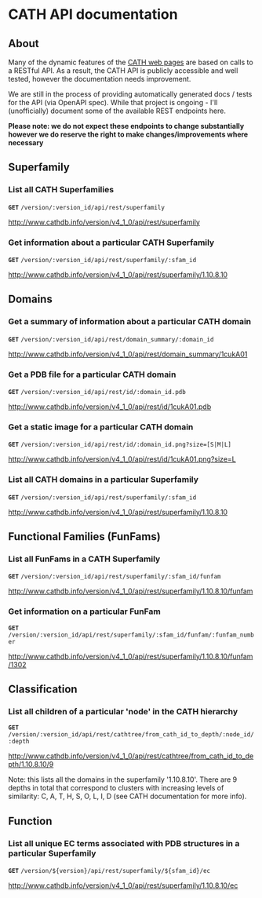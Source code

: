 # CATH API documentation

## About

Many of the dynamic features of the [CATH web pages](http://www.cathdb.info) are based on calls to a RESTful API. As a result, the CATH API is publicly accessible and well tested, however the documentation needs improvement.

We are still in the process of providing automatically generated docs / tests for the API (via OpenAPI spec). While that project is ongoing - I'll (unofficially) document some of the available REST endpoints here.

**Please note: we do not expect these endpoints to change substantially however we do reserve the right to make changes/improvements where necessary**

## Superfamily

### List all CATH Superfamilies

**`GET`** `/version/:version_id/api/rest/superfamily`

http://www.cathdb.info/version/v4_1_0/api/rest/superfamily

### Get information about a particular CATH Superfamily

**`GET`** `/version/:version_id/api/rest/superfamily/:sfam_id`

http://www.cathdb.info/version/v4_1_0/api/rest/superfamily/1.10.8.10

## Domains

### Get a summary of information about a particular CATH domain

**`GET`** `/version/:version_id/api/rest/domain_summary/:domain_id`

http://www.cathdb.info/version/v4_1_0/api/rest/domain_summary/1cukA01

### Get a PDB file for a particular CATH domain

**`GET`** `/version/:version_id/api/rest/id/:domain_id.pdb`

http://www.cathdb.info/version/v4_1_0/api/rest/id/1cukA01.pdb

### Get a static image for a particular CATH domain

**`GET`** `/version/:version_id/api/rest/id/:domain_id.png?size=[S|M|L]`

http://www.cathdb.info/version/v4_1_0/api/rest/id/1cukA01.png?size=L

### List all CATH domains in a particular Superfamily

**`GET`** `/version/:version_id/api/rest/superfamily/:sfam_id`

http://www.cathdb.info/version/v4_1_0/api/rest/superfamily/1.10.8.10

## Functional Families (FunFams)

### List all FunFams in a CATH Superfamily

**`GET`** `/version/:version_id/api/rest/superfamily/:sfam_id/funfam`

http://www.cathdb.info/version/v4_1_0/api/rest/superfamily/1.10.8.10/funfam

### Get information on a particular FunFam

**`GET`** `/version/:version_id/api/rest/superfamily/:sfam_id/funfam/:funfam_number`

http://www.cathdb.info/version/v4_1_0/api/rest/superfamily/1.10.8.10/funfam/1302

## Classification

### List all children of a particular 'node' in the CATH hierarchy

**`GET`** `/version/:version_id/api/rest/cathtree/from_cath_id_to_depth/:node_id/:depth`

http://www.cathdb.info/version/v4_1_0/api/rest/cathtree/from_cath_id_to_depth/1.10.8.10/9

Note: this lists all the domains in the superfamily '1.10.8.10'. There are 9 depths in total
that correspond to clusters with increasing levels of similarity: C, A, T, H, S, O, L, I, D (see CATH documentation for more info).

## Function

### List all unique EC terms associated with PDB structures in a particular Superfamily

**`GET`** `/version/${version}/api/rest/superfamily/${sfam_id}/ec`

http://www.cathdb.info/version/v4_1_0/api/rest/superfamily/1.10.8.10/ec


